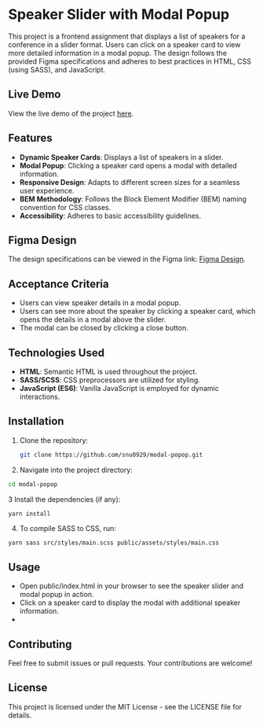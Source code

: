 # Speaker Slider with Modal Popup

This project is a frontend assignment that displays a list of speakers for a conference in a slider format. Users can click on a speaker card to view more detailed information in a modal popup. The design follows the provided Figma specifications and adheres to best practices in HTML, CSS (using SASS), and JavaScript.

## Live Demo

View the live demo of the project [here]((https://modal-popup-nine.vercel.app/)).

## Features

- **Dynamic Speaker Cards**: Displays a list of speakers in a slider.
- **Modal Popup**: Clicking a speaker card opens a modal with detailed information.
- **Responsive Design**: Adapts to different screen sizes for a seamless user experience.
- **BEM Methodology**: Follows the Block Element Modifier (BEM) naming convention for CSS classes.
- **Accessibility**: Adheres to basic accessibility guidelines.

## Figma Design

The design specifications can be viewed in the Figma link: [Figma Design](https://www.figma.com/design/h6LJWJH5xUzfzorOwl9iFA/Assessment_updated?node-id=0-1&t=YzT5j7jBov2mjccl-1).

## Acceptance Criteria

- Users can view speaker details in a modal popup.
- Users can see more about the speaker by clicking a speaker card, which opens the details in a modal above the slider.
- The modal can be closed by clicking a close button.

## Technologies Used

- **HTML**: Semantic HTML is used throughout the project.
- **SASS/SCSS**: CSS preprocessors are utilized for styling.
- **JavaScript (ES6)**: Vanilla JavaScript is employed for dynamic interactions.

## Installation

1. Clone the repository:

   ```bash
   git clone https://github.com/snu0929/modal-popop.git
   ```

2. Navigate into the project directory:

```bash
cd modal-popop
```
3 Install the dependencies (if any):

```bash
yarn install
```
4. To compile SASS to CSS, run:
```
yarn sass src/styles/main.scss public/assets/styles/main.css
```
## Usage
- Open public/index.html in your browser to see the speaker slider and modal popup in action.
- Click on a speaker card to display the modal with additional speaker information.
- 
## Contributing
Feel free to submit issues or pull requests. Your contributions are welcome!

## License
This project is licensed under the MIT License - see the LICENSE file for details.
